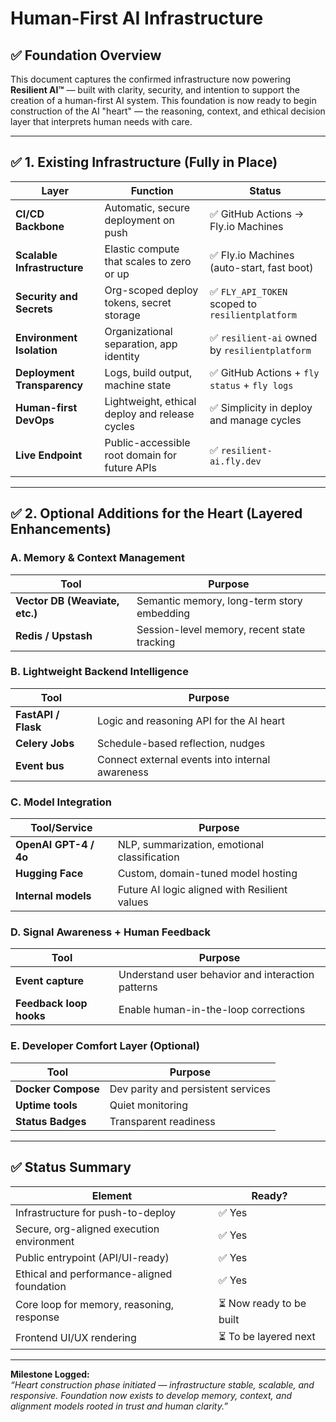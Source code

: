 <!-- Logged: 2025-04-16 11:30:00 PST -->
# Human-First AI Infrastructure

## ✅ Foundation Overview

This document captures the confirmed infrastructure now powering **Resilient AI™** — built with clarity, security, and intention to support the creation of a human-first AI system. This foundation is now ready to begin construction of the AI "heart" — the reasoning, context, and ethical decision layer that interprets human needs with care.

---

## ✅ 1. Existing Infrastructure (Fully in Place)

| Layer                        | Function                                           | Status |
|-----------------------------|----------------------------------------------------|--------|
| **CI/CD Backbone**          | Automatic, secure deployment on push              | ✅ GitHub Actions → Fly.io Machines |
| **Scalable Infrastructure** | Elastic compute that scales to zero or up         | ✅ Fly.io Machines (auto-start, fast boot) |
| **Security and Secrets**    | Org-scoped deploy tokens, secret storage          | ✅ `FLY_API_TOKEN` scoped to `resilientplatform` |
| **Environment Isolation**   | Organizational separation, app identity           | ✅ `resilient-ai` owned by `resilientplatform` |
| **Deployment Transparency** | Logs, build output, machine state                 | ✅ GitHub Actions + `fly status` + `fly logs` |
| **Human-first DevOps**      | Lightweight, ethical deploy and release cycles    | ✅ Simplicity in deploy and manage cycles |
| **Live Endpoint**           | Public-accessible root domain for future APIs     | ✅ `resilient-ai.fly.dev` |

---

## ✅ 2. Optional Additions for the Heart (Layered Enhancements)

### A. Memory & Context Management

| Tool                         | Purpose |
|------------------------------|---------|
| **Vector DB (Weaviate, etc.)** | Semantic memory, long-term story embedding |
| **Redis / Upstash**          | Session-level memory, recent state tracking |

### B. Lightweight Backend Intelligence

| Tool              | Purpose |
|-------------------|---------|
| **FastAPI / Flask** | Logic and reasoning API for the AI heart |
| **Celery Jobs**    | Schedule-based reflection, nudges |
| **Event bus**      | Connect external events into internal awareness |

### C. Model Integration

| Tool/Service         | Purpose |
|----------------------|---------|
| **OpenAI GPT-4 / 4o** | NLP, summarization, emotional classification |
| **Hugging Face**      | Custom, domain-tuned model hosting |
| **Internal models**   | Future AI logic aligned with Resilient values |

### D. Signal Awareness + Human Feedback

| Tool                    | Purpose |
|-------------------------|---------|
| **Event capture**       | Understand user behavior and interaction patterns |
| **Feedback loop hooks** | Enable human-in-the-loop corrections |

### E. Developer Comfort Layer (Optional)

| Tool               | Purpose |
|--------------------|---------|
| **Docker Compose** | Dev parity and persistent services |
| **Uptime tools**   | Quiet monitoring |
| **Status Badges**  | Transparent readiness |

---

## ✅ Status Summary

| Element                                      | Ready? |
|---------------------------------------------|--------|
| Infrastructure for push-to-deploy           | ✅ Yes |
| Secure, org-aligned execution environment    | ✅ Yes |
| Public entrypoint (API/UI-ready)            | ✅ Yes |
| Ethical and performance-aligned foundation  | ✅ Yes |
| Core loop for memory, reasoning, response   | ⏳ Now ready to be built |
| Frontend UI/UX rendering                    | ⏳ To be layered next |

---

**Milestone Logged:**  
_“Heart construction phase initiated — infrastructure stable, scalable, and responsive. Foundation now exists to develop memory, context, and alignment models rooted in trust and human clarity.”_
